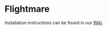 # Flightmare

Installation instructions can be found in our [Wiki](https://github.com/EE-IUST/flightmare/wiki).

